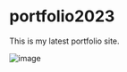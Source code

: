 # portfolio2023
This is my latest portfolio site.

![image](https://user-images.githubusercontent.com/84174011/230891523-778f7284-f6d4-4405-b7c2-7d0bf5589495.png)
